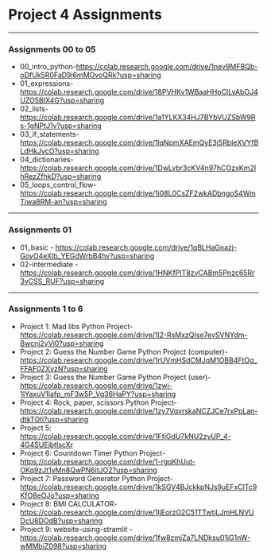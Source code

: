 # Project 4 Assignments
---

### Assignments 00 to 05
- 00_intro_python-https://colab.research.google.com/drive/1nev9MFBQb-oDfUk5R0FaD9j6mMOvoQRk?usp=sharing
- 01_expressions-https://colab.research.google.com/drive/18PVHKv1WBaaHHpCILvAbOJ4UZO5BIX4G?usp=sharing
- 02_lists-https://colab.research.google.com/drive/1a1YLKX34HJ7BYbVUZSbW9Rs-1gNPtJ1v?usp=sharing
- 03_if_statements-https://colab.research.google.com/drive/1lqNpmXAEmQyE3j5RbIeXVYfBLdHkJvcO?usp=sharing
- 04_dictionaries-https://colab.research.google.com/drive/1DwLvbr3cKV4n97hCOzxKm2IhRezZfhkD?usp=sharing
- 05_loops_control_flow-https://colab.research.google.com/drive/1i08L0CsZF2wkADbngoS4WmTiwa8RM-an?usp=sharing
---

### Assignments 01
- 01_basic - https://colab.research.google.com/drive/1qBLHaGnazj-GoyO4eXlb_YEGdWrbB4hv?usp=sharing
- 02-intermediate - https://colab.research.google.com/drive/1HNKfPIT8zvCABm5Pnzc65Rr3vCSS_RUF?usp=sharing
---

### Assignments 1 to 6 
- Project 1: Mad libs Python Project-https://colab.research.google.com/drive/1l2-RsMxzQIse7evSVNYdm-Bwcnj2yVi0?usp=sharing
- Project 2: Guess the Number Game Python Project (computer)-https://colab.research.google.com/drive/1rUVmHSdCMJqM1OBB4FtOq_FFAF0ZXvzN?usp=sharing
- Project 3: Guess the Number Game Python Project (user)-https://colab.research.google.com/drive/1zwi-1lYaxuV1lafp_mF3w5P_Vq36HaPY?usp=sharing
- Project 4: Rock, paper, scissors Python Project-https://colab.research.google.com/drive/1zy7VqvrskaNCZJCe7rxPpLan-dtkTOti?usp=sharing
- Project 5: https://colab.research.google.com/drive/1FfjGdU7kNU2zyUP_4-4G4SUEjbtIscXr
- Project 6: Countdown Timer Python Project-https://colab.research.google.com/drive/1-rgqKhUut-OKq9zJt1yMn8QwPN6itJO2?usp=sharing
- Project 7: Password Generator Python Project- https://colab.research.google.com/drive/1kSGV4BJckkpNJs9uEFxClTc9KfO8eOJo?usp=sharing
- Project 8: BMI CALCULATOR- https://colab.research.google.com/drive/1ljEorzO2C51TTwtjLJmHLNVUDcU8DOdB?usp=sharing
- Project 9: website-using-stramlit -https://colab.research.google.com/drive/1fw8zmjZa7LNDksu01jG1nW-wMMbiZ098?usp=sharing


  
  
